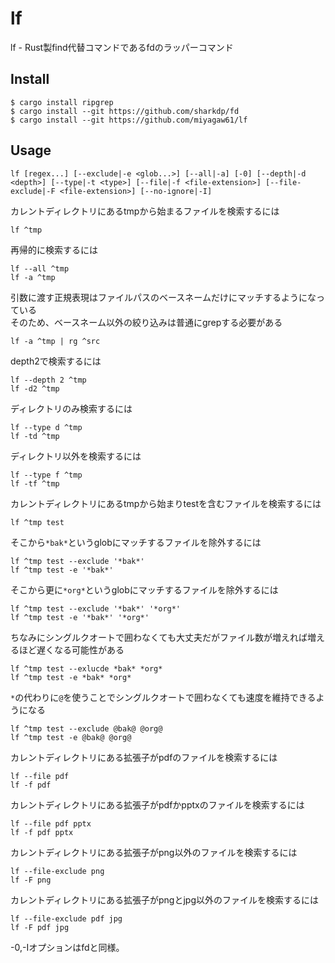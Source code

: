 # lf

lf - Rust製find代替コマンドであるfdのラッパーコマンド

## Install

```
$ cargo install ripgrep
$ cargo install --git https://github.com/sharkdp/fd
$ cargo install --git https://github.com/miyagaw61/lf
```

## Usage

```
lf [regex...] [--exclude|-e <glob...>] [--all|-a] [-0] [--depth|-d <depth>] [--type|-t <type>] [--file|-f <file-extension>] [--file-exclude|-F <file-extension>] [--no-ignore|-I]
```

カレントディレクトリにあるtmpから始まるファイルを検索するには

```
lf ^tmp
```

再帰的に検索するには

```
lf --all ^tmp
lf -a ^tmp
```

引数に渡す正規表現はファイルパスのベースネームだけにマッチするようになっている  
そのため、ベースネーム以外の絞り込みは普通にgrepする必要がある

```
lf -a ^tmp | rg ^src
```

depth2で検索するには

```
lf --depth 2 ^tmp
lf -d2 ^tmp
```

ディレクトリのみ検索するには

```
lf --type d ^tmp
lf -td ^tmp
```

ディレクトリ以外を検索するには

```
lf --type f ^tmp
lf -tf ^tmp
```

カレントディレクトリにあるtmpから始まりtestを含むファイルを検索するには

```
lf ^tmp test
```

そこから`*bak*`というglobにマッチするファイルを除外するには

```
lf ^tmp test --exclude '*bak*'
lf ^tmp test -e '*bak*'
```

そこから更に`*org*`というglobにマッチするファイルを除外するには

```
lf ^tmp test --exclude '*bak*' '*org*'
lf ^tmp test -e '*bak*' '*org*'
```

ちなみにシングルクオートで囲わなくても大丈夫だがファイル数が増えれば増えるほど遅くなる可能性がある

```
lf ^tmp test --exlucde *bak* *org*
lf ^tmp test -e *bak* *org*
```

`*`の代わりに`@`を使うことでシングルクオートで囲わなくても速度を維持できるようになる

```
lf ^tmp test --exclude @bak@ @org@
lf ^tmp test -e @bak@ @org@
```

カレントディレクトリにある拡張子がpdfのファイルを検索するには

```
lf --file pdf
lf -f pdf
```

カレントディレクトリにある拡張子がpdfかpptxのファイルを検索するには

```
lf --file pdf pptx
lf -f pdf pptx
```

カレントディレクトリにある拡張子がpng以外のファイルを検索するには

```
lf --file-exclude png
lf -F png
```

カレントディレクトリにある拡張子がpngとjpg以外のファイルを検索するには

```
lf --file-exclude pdf jpg
lf -F pdf jpg
```

-0,-Iオプションはfdと同様。
